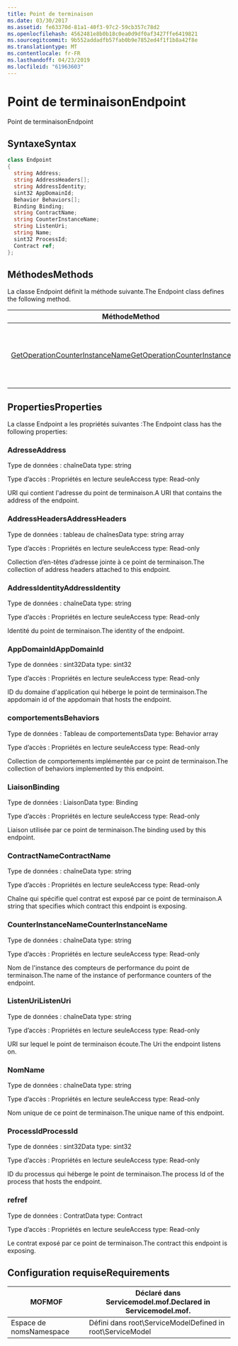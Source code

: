 ```yaml
---
title: Point de terminaison
ms.date: 03/30/2017
ms.assetid: fe63370d-81a1-40f3-97c2-59cb357c78d2
ms.openlocfilehash: 4562481e8b0b18c0ea0d9df0af3427ffe6419821
ms.sourcegitcommit: 9b552addadfb57fab0b9e7852ed4f1f1b8a42f8e
ms.translationtype: MT
ms.contentlocale: fr-FR
ms.lasthandoff: 04/23/2019
ms.locfileid: "61963603"
---
```

# <a name="endpoint"></a><span data-ttu-id="57b6e-102">Point de terminaison</span><span class="sxs-lookup"><span data-stu-id="57b6e-102">Endpoint</span></span>
<span data-ttu-id="57b6e-103">Point de terminaison</span><span class="sxs-lookup"><span data-stu-id="57b6e-103">Endpoint</span></span>  
  
## <a name="syntax"></a><span data-ttu-id="57b6e-104">Syntaxe</span><span class="sxs-lookup"><span data-stu-id="57b6e-104">Syntax</span></span>  
  
```csharp
class Endpoint  
{  
  string Address;  
  string AddressHeaders[];  
  string AddressIdentity;  
  sint32 AppDomainId;  
  Behavior Behaviors[];  
  Binding Binding;  
  string ContractName;  
  string CounterInstanceName;  
  string ListenUri;  
  string Name;  
  sint32 ProcessId;  
  Contract ref;  
};  
```  
  
## <a name="methods"></a><span data-ttu-id="57b6e-105">Méthodes</span><span class="sxs-lookup"><span data-stu-id="57b6e-105">Methods</span></span>  
 <span data-ttu-id="57b6e-106">La classe Endpoint définit la méthode suivante.</span><span class="sxs-lookup"><span data-stu-id="57b6e-106">The Endpoint class defines the following method.</span></span>  
  
|<span data-ttu-id="57b6e-107">Méthode</span><span class="sxs-lookup"><span data-stu-id="57b6e-107">Method</span></span>|<span data-ttu-id="57b6e-108">Description</span><span class="sxs-lookup"><span data-stu-id="57b6e-108">Description</span></span>|  
|------------|-----------------|  
|[<span data-ttu-id="57b6e-109">GetOperationCounterInstanceName</span><span class="sxs-lookup"><span data-stu-id="57b6e-109">GetOperationCounterInstanceName</span></span>](../../../../../docs/framework/wcf/diagnostics/wmi/getoperationcounterinstancename.md)|<span data-ttu-id="57b6e-110">Récupère le nom d'instance du compteur de performance d'opération</span><span class="sxs-lookup"><span data-stu-id="57b6e-110">Retrieves the operation performance counter instance name</span></span>|  
  
## <a name="properties"></a><span data-ttu-id="57b6e-111">Properties</span><span class="sxs-lookup"><span data-stu-id="57b6e-111">Properties</span></span>  
 <span data-ttu-id="57b6e-112">La classe Endpoint a les propriétés suivantes :</span><span class="sxs-lookup"><span data-stu-id="57b6e-112">The Endpoint class has the following properties:</span></span>  
  
### <a name="address"></a><span data-ttu-id="57b6e-113">Adresse</span><span class="sxs-lookup"><span data-stu-id="57b6e-113">Address</span></span>  
 <span data-ttu-id="57b6e-114">Type de données : chaîne</span><span class="sxs-lookup"><span data-stu-id="57b6e-114">Data type: string</span></span>  
  
 <span data-ttu-id="57b6e-115">Type d’accès : Propriétés en lecture seule</span><span class="sxs-lookup"><span data-stu-id="57b6e-115">Access type: Read-only</span></span>  
  
 <span data-ttu-id="57b6e-116">URI qui contient l'adresse du point de terminaison.</span><span class="sxs-lookup"><span data-stu-id="57b6e-116">A URI that contains the address of the endpoint.</span></span>  
  
### <a name="addressheaders"></a><span data-ttu-id="57b6e-117">AddressHeaders</span><span class="sxs-lookup"><span data-stu-id="57b6e-117">AddressHeaders</span></span>  
 <span data-ttu-id="57b6e-118">Type de données : tableau de chaînes</span><span class="sxs-lookup"><span data-stu-id="57b6e-118">Data type: string array</span></span>  
  
 <span data-ttu-id="57b6e-119">Type d’accès : Propriétés en lecture seule</span><span class="sxs-lookup"><span data-stu-id="57b6e-119">Access type: Read-only</span></span>  
  
 <span data-ttu-id="57b6e-120">Collection d’en-têtes d’adresse jointe à ce point de terminaison.</span><span class="sxs-lookup"><span data-stu-id="57b6e-120">The collection of address headers attached to this endpoint.</span></span>  
  
### <a name="addressidentity"></a><span data-ttu-id="57b6e-121">AddressIdentity</span><span class="sxs-lookup"><span data-stu-id="57b6e-121">AddressIdentity</span></span>  
 <span data-ttu-id="57b6e-122">Type de données : chaîne</span><span class="sxs-lookup"><span data-stu-id="57b6e-122">Data type: string</span></span>  
  
 <span data-ttu-id="57b6e-123">Type d’accès : Propriétés en lecture seule</span><span class="sxs-lookup"><span data-stu-id="57b6e-123">Access type: Read-only</span></span>  
  
 <span data-ttu-id="57b6e-124">Identité du point de terminaison.</span><span class="sxs-lookup"><span data-stu-id="57b6e-124">The identity of the endpoint.</span></span>  
  
### <a name="appdomainid"></a><span data-ttu-id="57b6e-125">AppDomainId</span><span class="sxs-lookup"><span data-stu-id="57b6e-125">AppDomainId</span></span>  
 <span data-ttu-id="57b6e-126">Type de données : sint32</span><span class="sxs-lookup"><span data-stu-id="57b6e-126">Data type: sint32</span></span>  
  
 <span data-ttu-id="57b6e-127">Type d’accès : Propriétés en lecture seule</span><span class="sxs-lookup"><span data-stu-id="57b6e-127">Access type: Read-only</span></span>  
  
 <span data-ttu-id="57b6e-128">ID du domaine d'application qui héberge le point de terminaison.</span><span class="sxs-lookup"><span data-stu-id="57b6e-128">The appdomain id of the appdomain that hosts the endpoint.</span></span>  
  
### <a name="behaviors"></a><span data-ttu-id="57b6e-129">comportements</span><span class="sxs-lookup"><span data-stu-id="57b6e-129">Behaviors</span></span>  
 <span data-ttu-id="57b6e-130">Type de données : Tableau de comportements</span><span class="sxs-lookup"><span data-stu-id="57b6e-130">Data type: Behavior array</span></span>  
  
 <span data-ttu-id="57b6e-131">Type d’accès : Propriétés en lecture seule</span><span class="sxs-lookup"><span data-stu-id="57b6e-131">Access type: Read-only</span></span>  
  
 <span data-ttu-id="57b6e-132">Collection de comportements implémentée par ce point de terminaison.</span><span class="sxs-lookup"><span data-stu-id="57b6e-132">The collection of behaviors implemented by this endpoint.</span></span>  
  
### <a name="binding"></a><span data-ttu-id="57b6e-133">Liaison</span><span class="sxs-lookup"><span data-stu-id="57b6e-133">Binding</span></span>  
 <span data-ttu-id="57b6e-134">Type de données : Liaison</span><span class="sxs-lookup"><span data-stu-id="57b6e-134">Data type: Binding</span></span>  
  
 <span data-ttu-id="57b6e-135">Type d’accès : Propriétés en lecture seule</span><span class="sxs-lookup"><span data-stu-id="57b6e-135">Access type: Read-only</span></span>  
  
 <span data-ttu-id="57b6e-136">Liaison utilisée par ce point de terminaison.</span><span class="sxs-lookup"><span data-stu-id="57b6e-136">The binding used by this endpoint.</span></span>  
  
### <a name="contractname"></a><span data-ttu-id="57b6e-137">ContractName</span><span class="sxs-lookup"><span data-stu-id="57b6e-137">ContractName</span></span>  
 <span data-ttu-id="57b6e-138">Type de données : chaîne</span><span class="sxs-lookup"><span data-stu-id="57b6e-138">Data type: string</span></span>  
  
 <span data-ttu-id="57b6e-139">Type d’accès : Propriétés en lecture seule</span><span class="sxs-lookup"><span data-stu-id="57b6e-139">Access type: Read-only</span></span>  
  
 <span data-ttu-id="57b6e-140">Chaîne qui spécifie quel contrat est exposé par ce point de terminaison.</span><span class="sxs-lookup"><span data-stu-id="57b6e-140">A string that specifies which contract this endpoint is exposing.</span></span>  
  
### <a name="counterinstancename"></a><span data-ttu-id="57b6e-141">CounterInstanceName</span><span class="sxs-lookup"><span data-stu-id="57b6e-141">CounterInstanceName</span></span>  
 <span data-ttu-id="57b6e-142">Type de données : chaîne</span><span class="sxs-lookup"><span data-stu-id="57b6e-142">Data type: string</span></span>  
  
 <span data-ttu-id="57b6e-143">Type d’accès : Propriétés en lecture seule</span><span class="sxs-lookup"><span data-stu-id="57b6e-143">Access type: Read-only</span></span>  
  
 <span data-ttu-id="57b6e-144">Nom de l'instance des compteurs de performance du point de terminaison.</span><span class="sxs-lookup"><span data-stu-id="57b6e-144">The name of the instance of performance counters of the endpoint.</span></span>  
  
### <a name="listenuri"></a><span data-ttu-id="57b6e-145">ListenUri</span><span class="sxs-lookup"><span data-stu-id="57b6e-145">ListenUri</span></span>  
 <span data-ttu-id="57b6e-146">Type de données : chaîne</span><span class="sxs-lookup"><span data-stu-id="57b6e-146">Data type: string</span></span>  
  
 <span data-ttu-id="57b6e-147">Type d’accès : Propriétés en lecture seule</span><span class="sxs-lookup"><span data-stu-id="57b6e-147">Access type: Read-only</span></span>  
  
 <span data-ttu-id="57b6e-148">URI sur lequel le point de terminaison écoute.</span><span class="sxs-lookup"><span data-stu-id="57b6e-148">The Uri the endpoint listens on.</span></span>  
  
### <a name="name"></a><span data-ttu-id="57b6e-149">Nom</span><span class="sxs-lookup"><span data-stu-id="57b6e-149">Name</span></span>  
 <span data-ttu-id="57b6e-150">Type de données : chaîne</span><span class="sxs-lookup"><span data-stu-id="57b6e-150">Data type: string</span></span>  
  
 <span data-ttu-id="57b6e-151">Type d’accès : Propriétés en lecture seule</span><span class="sxs-lookup"><span data-stu-id="57b6e-151">Access type: Read-only</span></span>  
  
 <span data-ttu-id="57b6e-152">Nom unique de ce point de terminaison.</span><span class="sxs-lookup"><span data-stu-id="57b6e-152">The unique name of this endpoint.</span></span>  
  
### <a name="processid"></a><span data-ttu-id="57b6e-153">ProcessId</span><span class="sxs-lookup"><span data-stu-id="57b6e-153">ProcessId</span></span>  
 <span data-ttu-id="57b6e-154">Type de données : sint32</span><span class="sxs-lookup"><span data-stu-id="57b6e-154">Data type: sint32</span></span>  
  
 <span data-ttu-id="57b6e-155">Type d’accès : Propriétés en lecture seule</span><span class="sxs-lookup"><span data-stu-id="57b6e-155">Access type: Read-only</span></span>  
  
 <span data-ttu-id="57b6e-156">ID du processus qui héberge le point de terminaison.</span><span class="sxs-lookup"><span data-stu-id="57b6e-156">The process Id of the process that hosts the endpoint.</span></span>  
  
### <a name="ref"></a><span data-ttu-id="57b6e-157">ref</span><span class="sxs-lookup"><span data-stu-id="57b6e-157">ref</span></span>  
 <span data-ttu-id="57b6e-158">Type de données : Contrat</span><span class="sxs-lookup"><span data-stu-id="57b6e-158">Data type: Contract</span></span>  
  
 <span data-ttu-id="57b6e-159">Type d’accès : Propriétés en lecture seule</span><span class="sxs-lookup"><span data-stu-id="57b6e-159">Access type: Read-only</span></span>  
  
 <span data-ttu-id="57b6e-160">Le contrat exposé par ce point de terminaison.</span><span class="sxs-lookup"><span data-stu-id="57b6e-160">The contract this endpoint is exposing.</span></span>  
  
## <a name="requirements"></a><span data-ttu-id="57b6e-161">Configuration requise</span><span class="sxs-lookup"><span data-stu-id="57b6e-161">Requirements</span></span>  
  
|<span data-ttu-id="57b6e-162">MOF</span><span class="sxs-lookup"><span data-stu-id="57b6e-162">MOF</span></span>|<span data-ttu-id="57b6e-163">Déclaré dans Servicemodel.mof.</span><span class="sxs-lookup"><span data-stu-id="57b6e-163">Declared in Servicemodel.mof.</span></span>|  
|---------|-----------------------------------|  
|<span data-ttu-id="57b6e-164">Espace de noms</span><span class="sxs-lookup"><span data-stu-id="57b6e-164">Namespace</span></span>|<span data-ttu-id="57b6e-165">Défini dans root\ServiceModel</span><span class="sxs-lookup"><span data-stu-id="57b6e-165">Defined in root\ServiceModel</span></span>|
